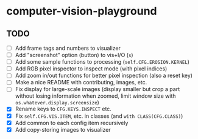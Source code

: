 # computer-vision-playground



## TODO
- [ ] Add frame tags and numbers to visualizer
- [ ] Add "screenshot" option (button) to vis+I/O (`s`)
- [ ] Add some sample functions to processing (`self.CFG.EROSION.KERNEL`)
- [ ] Add RGB pixel inspector to inspect mode (with pixel indices)
- [ ] Add zoom in/out functions for better pixel inspection (also a reset key)
- [ ] Make a nice README with contributing, images, etc.
- [ ] Fix display for large-scale images (display smaller but crop a part without losing information when zoomed, limit window size with `os.whatever.display.screensize`)
- [X] Rename keys to `CFG.KEYS.INSPECT` etc.
- [X] Fix `self.CFG.VIS.ITEM`, etc. in classes (and `with CLASS(CFG.CLASS)`)
- [X] Add common to each config item recursively
- [X] Add copy-storing images to visualizer
